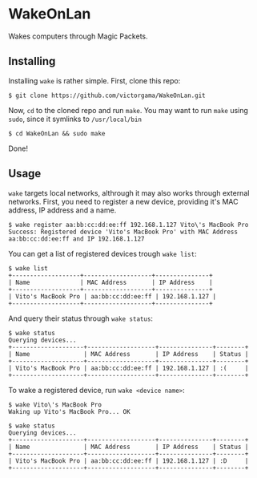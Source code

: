 WakeOnLan
=========

Wakes computers through Magic Packets.

## Installing
Installing `wake` is rather simple.
First, clone this repo:
```
$ git clone https://github.com/victorgama/WakeOnLan.git
```
Now, `cd` to the cloned repo and run `make`.
You may want to run `make` using `sudo`, since it symlinks to `/usr/local/bin`
```
$ cd WakeOnLan && sudo make
```
Done!

## Usage
`wake` targets local networks, althrough it may also works through external networks.
First, you need to register a new device, providing it's MAC address, IP address and a name.

```
$ wake register aa:bb:cc:dd:ee:ff 192.168.1.127 Vito\'s MacBook Pro
Success: Registered device 'Vito's MacBook Pro' with MAC Address aa:bb:cc:dd:ee:ff and IP 192.168.1.127
```

You can get a list of registered devices trough `wake list`:
```
$ wake list
+-------------------+-------------------+---------------+
| Name              | MAC Address       | IP Address    |
+-------------------+-------------------+---------------+
| Vito's MacBook Pro | aa:bb:cc:dd:ee:ff | 192.168.1.127 |
+-------------------+-------------------+---------------+
```

And query their status through `wake status`:
```
$ wake status
Querying devices...
+--------------------+-------------------+---------------+--------+
| Name               | MAC Address       | IP Address    | Status |
+--------------------+-------------------+---------------+--------+
| Vito's MacBook Pro | aa:bb:cc:dd:ee:ff | 192.168.1.127 | :(     |
+--------------------+-------------------+---------------+--------+
```

To wake a registered device, run `wake <device name>`:

```
$ wake Vito\'s MacBook Pro
Waking up Vito's MacBook Pro... OK

$ wake status
Querying devices...
+--------------------+-------------------+---------------+--------+
| Name               | MAC Address       | IP Address    | Status |
+--------------------+-------------------+---------------+--------+
| Vito's MacBook Pro | aa:bb:cc:dd:ee:ff | 192.168.1.127 | :D     |
+--------------------+-------------------+---------------+--------+
```
